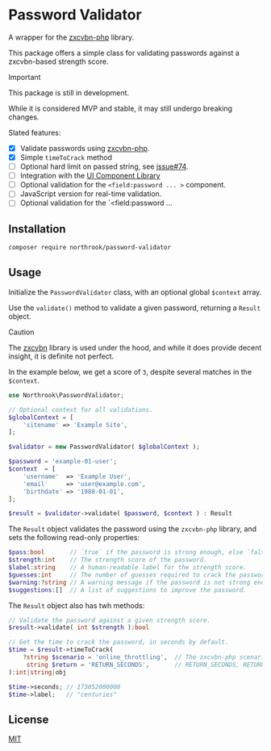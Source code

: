 # Password Validator

A wrapper for the [zxcvbn-php](https://github.com/bjeavons/zxcvbn-php) library.

This package offers a simple class for validating passwords against a zxcvbn-based strength score.

> [!IMPORTANT]
> This package is still in development.
>
> While it is considered MVP and stable, it may still undergo breaking changes.

Slated features:

- [x] Validate passwords using [zxcvbn-php](https://github.com/bjeavons/zxcvbn-php).
- [x] Simple `timeToCrack` method
- [ ] Optional hard limit on passed string, see [issue#74](https://github.com/bjeavons/zxcvbn-php/issues/74#issue-1655751842).
- [ ] Integration with the [UI Component Library](https://github.com/northrook/ui)
- [ ] Optional validation for the `<field:password ... >` component.
- [ ] JavaScript version for real-time validation.
- [ ] Optional validation for the `<field:password ...

## Installation

```bash
composer require northrook/password-validator
```

## Usage

Initialize the `PasswordValidator` class, with an optional global `$context` array.

Use the `validate()` method to validate a given password, returning a `Result` object.

> [!CAUTION]
> The [zxcvbn](https://github.com/dropbox/zxcvbn) library is used under the hood,
> and while it does provide decent insight, it is definite not perfect.
>
> In the example below, we get a score of `3`, despite several matches in the `$context`.

```php
use Northrook\PasswordValidator;

// Optional context for all validations.
$globalContext = [
    'sitename' => 'Example Site',
];   

$validator = new PasswordValidator( $globalContext );

$password = 'example-01-user';
$context  = [
    'username'  => 'Example User',
    'email'     => 'user@example.com',
    'birthdate' => '1980-01-01',
];

$result = $validator->validate( $password, $context ) : Result
```

The `Result` object validates the password using the `zxcvbn-php` library, and sets the following read-only properties:

```php
$pass:bool       // `true` if the password is strong enough, else `false`.
$strength:int    // The strength score of the password.
$label:string    // A human-readable label for the strength score.
$guesses:int     // The number of guesses required to crack the password.
$warning:?string // A warning message if the password is not strong enough, else `null`.
$suggestions:[]  // A list of suggestions to improve the password.
```

The `Result` object also has twh methods:

```php
// Validate the password against a given strength score.
$result->validate( int $strength ):bool

// Get the time to crack the password, in seconds by default.
$time = $result->timeToCrack(
    ?string $scenario = 'online_throttling',  // The zxcvbn-php scenario to use.
     string $return = 'RETURN_SECONDS',       // RETURN_SECONDS, RETURN_LABEL, RETURN_BOTH as object{seconds:int, label:string}.
):int|string|obj

$time->seconds; // 173052000000
$time->label;   // "centuries"
```

## License
[MIT](https://github.com/northrook/password-validator/blob/master/LICENSE)
